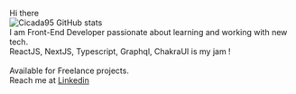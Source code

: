 Hi there
<br/>
![Cicada95 GitHub stats](https://github-readme-stats.vercel.app/api?username=Cicada95&hide=stars,prs,issues&include_all_commits=true)
<br/>
I am Front-End Developer passionate about learning and working with new tech. 
<br/>
ReactJS, NextJS, Typescript, Graphql, ChakraUI is my jam !
<br/>
<br/>
Available for Freelance projects.
<br/>
Reach me at
[Linkedin](https://www.linkedin.com/in/rokassimkus/)
